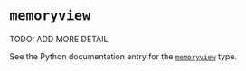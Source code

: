 # `memoryview`

TODO: ADD MORE DETAIL

See the Python documentation entry for the [`memoryview`][docs-memoryview-type] type.

[docs-memoryview-type]: https://docs.python.org/3/library/stdtypes.html#typememoryview

